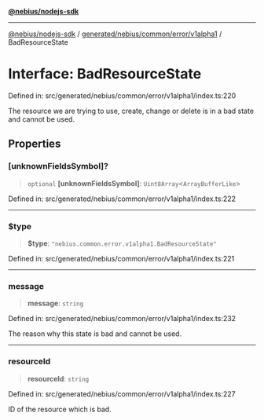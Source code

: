 [**@nebius/nodejs-sdk**](../../../../../../README.md)

---

[@nebius/nodejs-sdk](../../../../../../README.md) / [generated/nebius/common/error/v1alpha1](../README.md) / BadResourceState

# Interface: BadResourceState

Defined in: src/generated/nebius/common/error/v1alpha1/index.ts:220

The resource we are trying to use, create, change or delete is in a bad state and cannot be used.

## Properties

### \[unknownFieldsSymbol\]?

> `optional` **\[unknownFieldsSymbol\]**: `Uint8Array`\<`ArrayBufferLike`\>

Defined in: src/generated/nebius/common/error/v1alpha1/index.ts:222

---

### $type

> **$type**: `"nebius.common.error.v1alpha1.BadResourceState"`

Defined in: src/generated/nebius/common/error/v1alpha1/index.ts:221

---

### message

> **message**: `string`

Defined in: src/generated/nebius/common/error/v1alpha1/index.ts:232

The reason why this state is bad and cannot be used.

---

### resourceId

> **resourceId**: `string`

Defined in: src/generated/nebius/common/error/v1alpha1/index.ts:227

ID of the resource which is bad.
